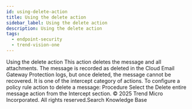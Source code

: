 ```yaml
---
id: using-delete-action
title: Using the delete action
sidebar_label: Using the delete action
description: Using the delete action
tags:
  - endpoint-security
  - trend-vision-one
---
```


 Using the delete action This action deletes the message and all attachments. The message is recorded as deleted in the Cloud Email Gateway Protection logs, but once deleted, the message cannot be recovered. It is one of the intercept category of actions. To configure a policy rule action to delete a message: Procedure Select the Delete entire message action from the Intercept section. © 2025 Trend Micro Incorporated. All rights reserved.Search Knowledge Base